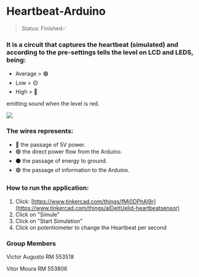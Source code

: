 # Heartbeat-Arduino
>Status: Finished✅

### It is a circuit that captures the heartbeat (simulated) and according to the pre-settings tells the level on LCD and LEDS, being:


+ Average > 🟢
+ Low > 🟡
+ High > 🔴

<p>emitting sound when the level is red.</p>
<img src="https://github.com/Victor-Otsuga/BPM-Arduino/assets/105857027/8970fd2a-f55f-4333-90b7-a1b760e7e5de">

### The wires represents:
+ 🔴 the passage of 5V power.
+ 🟢 the direct power flow from the Arduino.
+ ⚫ the passage of energy to ground.
+ 🟣 the passage of information to the Arduino.

### How to run the application:
1) Click: [https://www.tinkercad.com/things/fMj0DPhAl9r](https://www.tinkercad.com/things/aIDeItUelid-heartbeatsensor)
2) Click on "Simule"
3) Click on "Start Simulation"
4) Click on potentiometer to change the Heartbeat per second


### Group Members

Victor Augusto RM 553518

Vitor Moura RM 553806
